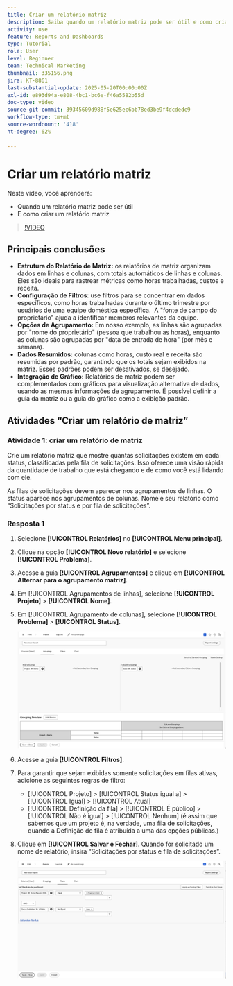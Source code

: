 ```yaml
---
title: Criar um relatório matriz
description: Saiba quando um relatório matriz pode ser útil e como criá-lo no Workfront.
activity: use
feature: Reports and Dashboards
type: Tutorial
role: User
level: Beginner
team: Technical Marketing
thumbnail: 335156.png
jira: KT-8861
last-substantial-update: 2025-05-20T00:00:00Z
exl-id: e893d94a-e808-4bc1-bc6e-f46a5582b55d
doc-type: video
source-git-commit: 39345609d988f5e625ec6bb78ed3be9f4dcdedc9
workflow-type: tm+mt
source-wordcount: '418'
ht-degree: 62%

---
```


# Criar um relatório matriz

Neste vídeo, você aprenderá:

* Quando um relatório matriz pode ser útil
* E como criar um relatório matriz

>[!VIDEO](https://video.tv.adobe.com/v/335156/?quality=12&learn=on)

## Principais conclusões

* **Estrutura do Relatório de Matriz:** os relatórios de matriz organizam dados em linhas e colunas, com totais automáticos de linhas e colunas. &#x200B; Eles são ideais para rastrear métricas como horas trabalhadas, custos e receita. &#x200B;
* **Configuração de Filtros**: use filtros para se concentrar em dados específicos, como horas trabalhadas durante o último trimestre por usuários de uma equipe doméstica específica. &#x200B; A &quot;fonte de campo do proprietário&quot; ajuda a identificar membros relevantes da equipe. &#x200B;
* **Opções de Agrupamento:** Em nosso exemplo, as linhas são agrupadas por &quot;nome do proprietário&quot; (pessoa que trabalhou as horas), enquanto as colunas são agrupadas por &quot;data de entrada de hora&quot; (por mês e semana). &#x200B;
* **Dados Resumidos:** colunas como horas, custo real e receita são resumidas por padrão, garantindo que os totais sejam exibidos na matriz. Esses padrões podem ser desativados, se desejado. &#x200B;
* **Integração de Gráfico:** Relatórios de matriz podem ser complementados com gráficos para visualização alternativa de dados, usando as mesmas informações de agrupamento. É possível definir a guia da matriz ou a guia do gráfico como a exibição padrão. &#x200B;

## Atividades “Criar um relatório de matriz”

### Atividade 1: criar um relatório de matriz

Crie um relatório matriz que mostre quantas solicitações existem em cada status, classificadas pela fila de solicitações. Isso oferece uma visão rápida da quantidade de trabalho que está chegando e de como você está lidando com ele.

As filas de solicitações devem aparecer nos agrupamentos de linhas. O status aparece nos agrupamentos de colunas. Nomeie seu relatório como “Solicitações por status e por fila de solicitações”.

### Resposta 1

1. Selecione **[!UICONTROL Relatórios]** no **[!UICONTROL Menu principal]**.
1. Clique na opção **[!UICONTROL Novo relatório]** e selecione **[!UICONTROL Problema]**.
1. Acesse a guia **[!UICONTROL Agrupamentos]** e clique em **[!UICONTROL Alternar para o agrupamento matriz]**.
1. Em [!UICONTROL Agrupamentos de linhas], selecione **[!UICONTROL Projeto]** > **[!UICONTROL Nome]**.
1. Em [!UICONTROL Agrupamento de colunas], selecione **[!UICONTROL Problema]** > **[!UICONTROL Status]**.

   ![Uma imagem da tela de criação de um novo agrupamento de relatórios de problemas](assets/matrix-report-groupings.png)

1. Acesse a guia **[!UICONTROL Filtros]**.
1. Para garantir que sejam exibidas somente solicitações em filas ativas, adicione as seguintes regras de filtro:

   * [!UICONTROL Projeto] > [!UICONTROL Status igual a] > [!UICONTROL Igual] > [!UICONTROL Atual]
   * [!UICONTROL Definição da fila] > [!UICONTROL É público] > [!UICONTROL Não é igual] > [!UICONTROL Nenhum] (é assim que sabemos que um projeto é, na verdade, uma fila de solicitações, quando a Definição de fila é atribuída a uma das opções públicas.)

1. Clique em **[!UICONTROL Salvar e Fechar]**. Quando for solicitado um nome de relatório, insira “Solicitações por status e fila de solicitações”.

   ![Uma imagem da tela de criação de um novo filtro de relatórios de problemas](assets/matrix-report-filters.png)
